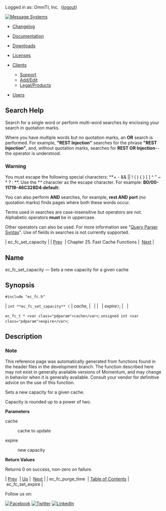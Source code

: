 Logged in as: OmniTI, Inc.  ([logout](https://support.messagesystems.com/logout.php))

[![Message Systems](https://support.messagesystems.com/images/ms-white205.png)](https://support.messagesystems.com/start.php) 

*   [Changelog](https://support.messagesystems.com/start.php?show=changelog)
*   [Documentation](https://support.messagesystems.com/docs/)
*   [Downloads](https://support.messagesystems.com/start.php)

*   [Licenses](https://support.messagesystems.com/license_summary.php)
*   <a href="">Clients</a>
    *   [Support](https://support.messagesystems.com/cs.php)
    *   [Add/Edit](https://support.messagesystems.com/edit_client.php)
    *   [Legal/Products](https://support.messagesystems.com/edit_products.php)
*   [Users](https://support.messagesystems.com/edit_customer.php)

## Search Help

Search for a single word or perform multi-word searches by enclosing your search in quotation marks.

Where you have multiple words but no quotation marks, an **OR** search is performed. For example, **"REST Injection"** searches for the phrase **"REST Injection"**, and, without quotation marks, searches for **REST OR Injection**--the operator is understood.

### Warning

You must escape the following special characters: **+ - && || ! ( ) { } [ ] ^ " ~ * ? : \**. Use the **\** character as the escape character. For example: **B0/00-11719-46C328D4\:default\:**

You can also perform **AND** searches, for example, **rest AND port** (no quotation marks) finds pages where both these words occur.

Terms used in searches are case-insensitive but operators are not. Alphabetic operators **must** be in uppercase.

Other operators can also be used. For more information see "[Query Parser Syntax](https://lucene.apache.org/core/old_versioned_docs/versions/3_0_0/queryparsersyntax.html)". Use of fields in searches is not currently supported.

| ec_fc_set_capacity |
| [Prev](apis.ec_fc_purge_time.php)  | Chapter 25. Fast Cache Functions |  [Next](apis.ec_fc_set_expire.php) |

<a name="apis.ec_fc_set_capacity"></a>
## Name

ec_fc_set_capacity — Sets a new capacity for a given cache

## Synopsis

`#include "ec_fc.h"`

| `int **ec_fc_set_capacity** (` | <var class="pdparam">cache</var>, |   |
|   | <var class="pdparam">expire</var>`)`; |   |

`ec_fc_t * <var class="pdparam">cache</var>`;
`unsigned int <var class="pdparam">expire</var>`;<a name="idp24809984"></a>
## Description

### Note

This reference page was automatically generated from functions found in the header files in the development branch. The function described here may not exist in generally available versions of Momentum, and may change in behavior when it is generally available. Consult your vendor for definitive advice on the use of this function.

Sets a new capacity for a given cache.

Capacity is rounded up to a power of two.

**Parameters**

<dl class="variablelist">

<dt>cache</dt>

<dd>

cache to update

</dd>

<dt>expire</dt>

<dd>

new capacity

</dd>

</dl>

**Return Values**

Returns 0 on success, non-zero on failure.

| [Prev](apis.ec_fc_purge_time.php)  | [Up](fastcache.php) |  [Next](apis.ec_fc_set_expire.php) |
| ec_fc_purge_time  | [Table of Contents](index.php) |  ec_fc_set_expire |

Follow us on:

[![Facebook](https://support.messagesystems.com/images/icon-facebook.png)](http://www.facebook.com/messagesystems) [![Twitter](https://support.messagesystems.com/images/icon-twitter.png)](http://twitter.com/#!/MessageSystems) [![LinkedIn](https://support.messagesystems.com/images/icon-linkedin.png)](http://www.linkedin.com/company/message-systems)
